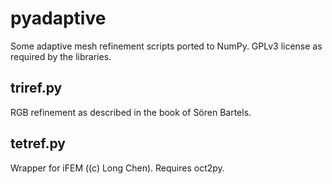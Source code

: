 # pyadaptive
Some adaptive mesh refinement scripts ported to NumPy. GPLv3 license as required by the libraries.

## triref.py

RGB refinement as described in the book of Sören Bartels.

## tetref.py

Wrapper for iFEM ((c) Long Chen). Requires oct2py.
